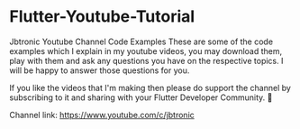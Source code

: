 # Flutter-Youtube-Tutorial

Jbtronic Youtube Channel Code Examples
These are some of the code examples which I explain in my youtube videos, you may download them, play with them and ask any questions you have on the respective topics. I will be happy to answer those questions for you.

If you like the videos that I'm making then please do support the channel by subscribing to it and sharing with your Flutter Developer Community. 🙏

Channel link: https://www.youtube.com/c/jbtronic
